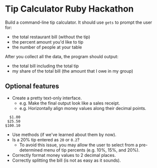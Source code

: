 # Tip Calculator Ruby Hackathon

Build a command-line tip calculator. It should use `gets` to prompt the user for:

* the total restaurant bill (without the tip)
* the percent amount you'd like to tip
* the number of people at your table

After you collect all the data, the program should output:

* the total bill including the total tip
* my share of the total bill (the amount that I owe in my group)

## Optional features

* Create a pretty text-only interface.
  * e.g. Make the final output look like a sales receipt.
  * e.g. Horizontally align money values along their decimal points.
```
  $1.00
 $25.50
$100.10
```
* Use methods (if we've learned about them by now).
* Is a 20% tip entered as `20` or `0.2`?
  * To avoid this issue, you may allow the user to select from a pre-determined menu of tip percents (e.g. 10%, 15%, and 20%).
* Correctly format money values to 2 decimal places.
* Correctly splitting the bill (is not as easy as it sounds).
